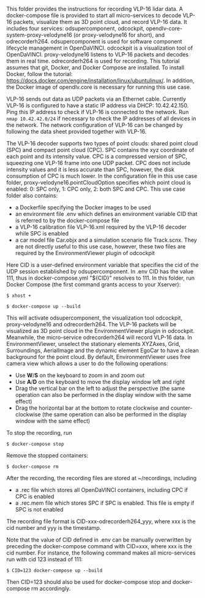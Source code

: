 This folder provides the instructions for recording VLP-16 lidar data. A docker-compose file is provided to start all micro-services to decode VLP-16 packets, visualize them as 3D point cloud, and record VLP-16 data. It includes four services: odsupercomponent, odcockpit, opendlv-core-system-proxy-velodyne16 (or proxy-velodyne16 for short), and odrecorderh264. odsupercomponent is used for software component lifecycle management in OpenDaVINCI. odcockpit is a visualization tool of OpenDaVINCI. proxy-velodyne16 listens to VLP-16 packets and decodes them in real time. odrecorderh264 is used for recording. This tutorial assumes that git, Docker, and Docker Compose are installed. To install Docker, follow the tutorial: https://docs.docker.com/engine/installation/linux/ubuntulinux/. In addition, the Docker image of opendlv.core is necessary for running this use case.

VLP-16 sends out data as UDP packets via an Ethernet cable. Currently VLP-16 is configured to have a static IP address via DHCP: 10.42.42.150. Ping this IP address to check if VLP-16 is connected to the network. Run `nmap 10.42.42.0/24` if necessary to check the IP addresses of all devices in the network. The network configuration of VLP-16 can be changed by following the data sheet provided together with VLP-16.

The VLP-16 decoder supports two types of point clouds: shared point cloud (SPC) and compact point cloud (CPC). SPC contains the xyz coordinate of each point and its intensity value. CPC is a compressed version of SPC, squeezing one VLP-16 frame into one UDP packet. CPC does not include intensity values and it is less accurate than SPC, however, the disk consumption of CPC is much lower. In the configuration file in this use case folder, proxy-velodyne16.pointCloudOption specifies which point cloud is enabled: 0: SPC only, 1: CPC only, 2: both SPC and CPC. This use case folder also contains:

- a Dockerfile specifying the Docker images to be used
- an environment file .env which defines an environment variable CID that is referred to by the docker-compose file
- a VLP-16 calibration file VLP-16.xml required by the VLP-16 decoder while SPC is enabled
- a car model file Car.objx and a simulation scenario file Track.scnx. They are not directly useful to this use case, however, these two files are required by the EnvironmentViewer plugin of odcockpit

Here CID is a user-defined environment variable that specifies the cid of the UDP session established by odsupercomponent. In .env CID has the value 111, thus in docker-compose.yml "${CID}" resolves to 111. In this folder, run Docker Compose (the first command grants access to your Xserver):

    $ xhost +
    
    $ docker-compose up --build

This will activate odsupercomponent, the visualization tool odcockpit, proxy-velodyne16 and odrecorderh264. The VLP-16 packets will be visualized as 3D point cloud in the EnvironmentViewer plugin in odcockpit. Meanwhile, the micro-service odrecorderh264 will record VLP-16 data. In EnvironmentViewer, unselect the stationary elements XYZAxes, Grid, Surroundings, AerialImage and the dynamic element EgoCar to have a clean background for the point cloud. By default, EnvironmentViewer uses free camera view which allows a user to do the following operations:

- Use **W**/**S** on the keyboard to zoom in and zoom out
- Use **A**/**D** on the keyboard to move the display window left and right
- Drag the vertical bar on the left to adjust the perspective (the same operation can also be performed in the display window with the same effect)
- Drag the horizontal bar at the bottom to rotate clockwise and counter-clockwise (the same operation can also be performed in the display window with the same effect)

To stop the recording, run

    $ docker-compose stop
    
Remove the stopped containers:

    $ docker-compose rm
    
After the recording, the recording files are stored at ~/recordings, including

- a .rec file which stores all OpenDaVINCI containers, including CPC if CPC is enabled
- a .rec.mem file which stores SPC if SPC is enabled. This file is empty if SPC is not enabled

The recording file format is CID-xxx-odrecorderh264_yyy, where xxx is the cid number and yyy is the timestamp.
    
Note that the value of CID defined in .env can be manually overwritten by preceding the docker-compose command with CID=xxx, where xxx is the cid number. For instance, the following command makes all micro-services run with cid 123 instead of 111:

    $ CID=123 docker-compose up --build

Then CID=123 should also be used for docker-compose stop and docker-compose rm accordingly.

